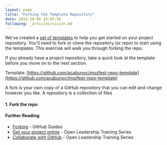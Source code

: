 ```yaml
---
layout: page
title: "Forking the Template Repository"
date: 2016-10-06 14:05:56
following: _articles/vision.md
---
```


We've created a [set of templates](https://github.com/acabunoc/mozfest-repo-template) to help you get started on your project repository. You'll need to fork or clone the repository (or repo) to start using the templates. This exercise will walk you through forking the repo.

If you already have a project repository, take a quick look at the template before you move on to the next section.

Template: [https://github.com/acabunoc/mozfest-repo-template](https://github.com/acabunoc/mozfest-repo-template)

A fork is your own copy of a GitHub repository that you can edit and change however you like. A repository is a collection of files

#### 1. Fork the repo

#### Further Reading

* [Forking](https://guides.github.com/activities/forking/) - GitHub Guides
* [Get your project online](https://mozilla.teachable.com/courses/mozilla-open-leadership-training-series/lectures/1526442) - Open Leadership Training Series
* [Collaborate with GitHub](https://mozilla.teachable.com/courses/mozilla-open-leadership-training-series/lectures/1537432) - Open Leadership Training Series
